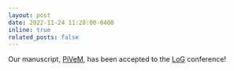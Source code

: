 ```yaml
---
layout: post
date: 2022-11-24 11:28:00-0400
inline: true
related_posts: false
---
```


Our manuscript, [PiVeM](./projects/pivem), has been accepted to the [LoG](https://logconference.org/) conference!